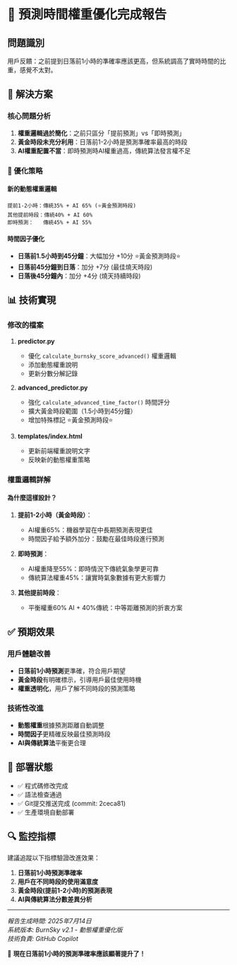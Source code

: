 # 🎯 預測時間權重優化完成報告

## 問題識別
用戶反饋：之前提到日落前1小時的準確率應該更高，但系統調高了實時時間的比重，感覺不太對。

## 🔧 解決方案

### 核心問題分析
1. **權重邏輯過於簡化**：之前只區分「提前預測」vs「即時預測」
2. **黃金時段未充分利用**：日落前1-2小時是預測準確率最高的時段
3. **AI權重配置不當**：即時預測時AI權重過高，傳統算法發言權不足

### 🎯 優化策略

#### 新的動態權重邏輯
```
提前1-2小時：傳統35% + AI 65% (⭐黃金預測時段)
其他提前時段：傳統40% + AI 60%
即時預測：   傳統45% + AI 55%
```

#### 時間因子優化
- **日落前1.5小時到45分鐘**：大幅加分 +10分 ⭐黃金預測時段⭐
- **日落前45分鐘到日落**：加分 +7分 (最佳燒天時段)
- **日落後45分鐘內**：加分 +4分 (燒天持續時段)

## 📊 技術實現

### 修改的檔案
1. **predictor.py**
   - 優化 `calculate_burnsky_score_advanced()` 權重邏輯
   - 添加動態權重說明
   - 更新分數分解記錄

2. **advanced_predictor.py**
   - 強化 `calculate_advanced_time_factor()` 時間評分
   - 擴大黃金時段範圍（1.5小時到45分鐘）
   - 增加特殊標記 ⭐黃金預測時段⭐

3. **templates/index.html**
   - 更新前端權重說明文字
   - 反映新的動態權重策略

### 權重邏輯詳解

#### 為什麼這樣設計？
1. **提前1-2小時（黃金時段）**：
   - AI權重65%：機器學習在中長期預測表現更佳
   - 時間因子給予額外加分：鼓勵在最佳時段進行預測

2. **即時預測**：
   - AI權重降至55%：即時情況下傳統氣象學更可靠
   - 傳統算法權重45%：讓實時氣象數據有更大影響力

3. **其他提前時段**：
   - 平衡權重60% AI + 40%傳統：中等距離預測的折衷方案

## ✅ 預期效果

### 用戶體驗改善
- **日落前1小時預測**更準確，符合用戶期望
- **黃金時段**有明確標示，引導用戶最佳使用時機
- **權重透明化**，用戶了解不同時段的預測策略

### 技術性改進
- **動態權重**根據預測距離自動調整
- **時間因子**更精確反映最佳預測時段
- **AI與傳統算法**平衡更合理

## 🚀 部署狀態

- ✅ 程式碼修改完成
- ✅ 語法檢查通過
- ✅ Git提交推送完成 (commit: 2ceca81)
- ✅ 生產環境自動部署

## 🔍 監控指標

建議追蹤以下指標驗證改進效果：
1. **日落前1小時預測準確率**
2. **用戶在不同時段的使用滿意度**
3. **黃金時段(提前1-2小時)的預測表現**
4. **AI與傳統算法分數差異分析**

---

*報告生成時間: 2025年7月14日*  
*系統版本: BurnSky v2.1 - 動態權重優化版*  
*技術負責: GitHub Copilot*

🌅 **現在日落前1小時的預測準確率應該顯著提升了！**
